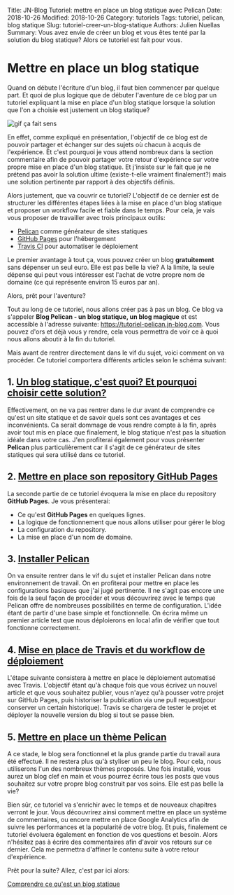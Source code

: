 Title: JN-Blog Tutoriel: mettre en place un blog statique avec Pelican
Date: 2018-10-26
Modified: 2018-10-26
Category: tutoriels
Tags: tutoriel, pelican, blog statique
Slug: tutoriel-creer-un-blog-statique
Authors: Julien Nuellas
Summary: Vous avez envie de créer un blog et vous êtes tenté par la solution du blog statique? Alors ce tutoriel est fait pour vous.

# Mettre en place un blog statique 

Quand on débute l'écriture d'un blog, il faut bien commencer par quelque part. Et quoi de plus logique que de débuter l'aventure de ce blog par un tutoriel expliquant la mise en place d'un blog statique lorsque la solution que l'on a choisie est justement un blog statique? 

![gif ça fait sens](https://media.giphy.com/media/d3mlE7uhX8KFgEmY/giphy.gif)

En effet, comme expliqué en présentation, l'objectif de ce blog est de pouvoir partager et échanger sur des sujets où chacun à acquis de l'expérience. 
Et c'est pourquoi je vous attend nombreux dans la section commentaire afin de pouvoir partager votre retour d'expérience sur votre propre mise en place d'un blog statique.
Et j'insiste sur le fait que je ne prétend pas avoir la solution ultime (existe-t-elle vraiment finalement?) mais une solution pertinente par rapport à des objectifs définis.

Alors justement, que va couvrir ce tutoriel?
L'objectif de ce dernier est de structurer les différentes étapes liées à la mise en place d'un blog statique et proposer un workflow facile et fiable dans le temps. Pour cela, je vais vous proposer de travailler avec trois principaux outils:
* [Pelican](http://docs.getpelican.com/en/stable/) comme générateur de sites statiques
* [GitHub Pages](https://pages.github.com/) pour l'hébergement
* [Travis CI](https://travis-ci.org/) pour automatiser le déploiement

Le premier avantage à tout ça, vous pouvez créer un blog **gratuitement** sans dépenser un seul euro. Elle est pas belle la vie? A la limite, la seule dépense qui peut vous intéresser est l'achat de votre propre nom de domaine (ce qui représente environ 15 euros par an).

Alors, prêt pour l'aventure?

Tout au long de ce tutoriel, nous allons créer pas à pas un blog. Ce blog va s'appeler **Blog Pelican - un blog statique, un blog magique** et est accessible à l'adresse suivante: https://tutoriel-pelican.jn-blog.com.
Vous pouvez d'ors et déjà vous y rendre, cela vous permettra de voir ce à quoi nous allons aboutir à la fin du tutoriel.

Mais avant de rentrer directement dans le vif du sujet, voici comment on va procéder. Ce tutoriel comportera différents articles selon le schéma suivant:

## 1. [Un blog statique, c'est quoi? Et pourquoi choisir cette solution?]({filename}tuto_pelican_1_whats_blog_statique.md)

Effectivement, on ne va pas rentrer dans le dur avant de comprendre ce qu'est un site statique et de savoir quels sont ces avantages et ces inconvénients. Ca serait dommage de vous rendre compte à la fin, après avoir tout mis en place que finalement, le blog statique n'est pas la situation idéale dans votre cas.
J'en profiterai également pour vous présenter **Pelican** plus particulièrement car il s'agit de ce générateur de sites statiques qui sera utilisé dans ce tutoriel.

## 2. [Mettre en place son repository GitHub Pages]({filename}tuto_pelican_2_githubpages_setup.md)

La seconde partie de ce tutoriel évoquera la mise en place du repository **GitHub Pages**. Je vous présenterai:
* Ce qu'est **GitHub Pages** en quelques lignes.
* La logique de fonctionnement que nous allons utiliser pour gérer le blog
* La configuration du repository.
* La mise en place d'un nom de domaine.

## 3. [Installer Pelican]({filename}tuto_pelican_3_installer_pelican.md)

On va ensuite rentrer dans le vif du sujet et installer Pelican dans notre environnement de travail. On en profiterai pour mettre en place les configurations basiques que j'ai jugé pertinente. Il ne s'agit pas encore une fois de la seul façon de procéder et vous découvrirez avec le temps que Pelican offre de nombreuses possibilités en terme de configuration. L'idée étant de partir d'une base simple et fonctionnelle.
On écrira même un premier article test que nous déploierons en local afin de vérifier que tout fonctionne correctement.

## 4. [Mise en place de Travis et du workflow de déploiement]({filename}tuto_pelican_4_installer_travis.md)

L'étape suivante consistera à mettre en place le déploiement automatisé avec Travis. L'objectif étant qu'à chaque fois que vous écrivez un nouvel article et que vous souhaitez publier, vous n'ayez qu'à pousser votre projet sur GitHub Pages, puis historiser la publication via une pull request(pour conserver un certain historique). Travis se chargera de tester le projet et déployer la nouvelle version du blog si tout se passe bien.

## 5. [Mettre en place un thème Pelican]({filename}tuto_pelican_5_installer_theme.md)

A ce stade, le blog sera fonctionnel et la plus grande partie du travail aura été effectué. Il ne restera plus qu'à styliser un peu le blog. Pour cela, nous utiliserons l'un des nombreux thèmes proposés. Une fois installé, vous aurez un blog clef en main et vous pourrez écrire tous les posts que vous souhaitez sur votre propre blog construit par vos soins. Elle est pas belle la vie?

Bien sûr, ce tutoriel va s'enrichir avec le temps et de nouveaux chapitres verront le jour. Vous découvrirez ainsi comment mettre en place un système de commentaires, ou encore mettre en place Google Analytics afin de suivre les performances et la popularité de votre blog. Et puis, finalement ce tutoriel évoluera également en fonction de vos questions et besoin. Alors n'hésitez pas à écrire des commentaires afin d'avoir vos retours sur ce dernier. Cela me permettra d'affiner le contenu suite à votre retour d'expérience.

Prêt pour la suite? Allez, c'est par ici alors:

[Comprendre ce qu'est un blog statique]({filename}tuto_pelican_1_whats_blog_statique.md)
